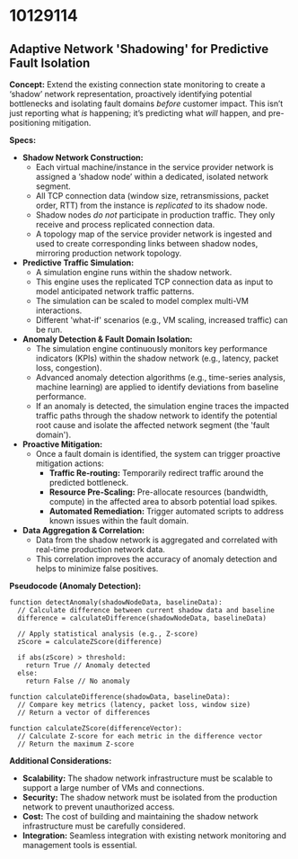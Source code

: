 # 10129114

## Adaptive Network 'Shadowing' for Predictive Fault Isolation

**Concept:** Extend the existing connection state monitoring to create a ‘shadow’ network representation, proactively identifying potential bottlenecks and isolating fault domains *before* customer impact. This isn’t just reporting what *is* happening; it’s predicting what *will* happen, and pre-positioning mitigation.

**Specs:**

*   **Shadow Network Construction:**
    *   Each virtual machine/instance in the service provider network is assigned a ‘shadow node’ within a dedicated, isolated network segment.
    *   All TCP connection data (window size, retransmissions, packet order, RTT) from the instance is *replicated* to its shadow node.
    *   Shadow nodes *do not* participate in production traffic. They only receive and process replicated connection data.
    *   A topology map of the service provider network is ingested and used to create corresponding links between shadow nodes, mirroring production network topology.
*   **Predictive Traffic Simulation:**
    *   A simulation engine runs within the shadow network.
    *   This engine uses the replicated TCP connection data as input to model anticipated network traffic patterns.
    *   The simulation can be scaled to model complex multi-VM interactions.
    *   Different 'what-if' scenarios (e.g., VM scaling, increased traffic) can be run.
*   **Anomaly Detection & Fault Domain Isolation:**
    *   The simulation engine continuously monitors key performance indicators (KPIs) within the shadow network (e.g., latency, packet loss, congestion).
    *   Advanced anomaly detection algorithms (e.g., time-series analysis, machine learning) are applied to identify deviations from baseline performance.
    *   If an anomaly is detected, the simulation engine traces the impacted traffic paths through the shadow network to identify the potential root cause and isolate the affected network segment (the 'fault domain').
*   **Proactive Mitigation:**
    *   Once a fault domain is identified, the system can trigger proactive mitigation actions:
        *   **Traffic Re-routing:**  Temporarily redirect traffic around the predicted bottleneck.
        *   **Resource Pre-Scaling:** Pre-allocate resources (bandwidth, compute) in the affected area to absorb potential load spikes.
        *   **Automated Remediation:** Trigger automated scripts to address known issues within the fault domain.
*   **Data Aggregation & Correlation:**
    *   Data from the shadow network is aggregated and correlated with real-time production network data.
    *   This correlation improves the accuracy of anomaly detection and helps to minimize false positives.

**Pseudocode (Anomaly Detection):**

```
function detectAnomaly(shadowNodeData, baselineData):
  // Calculate difference between current shadow data and baseline
  difference = calculateDifference(shadowNodeData, baselineData)

  // Apply statistical analysis (e.g., Z-score)
  zScore = calculateZScore(difference)

  if abs(zScore) > threshold:
    return True // Anomaly detected
  else:
    return False // No anomaly

function calculateDifference(shadowData, baselineData):
  // Compare key metrics (latency, packet loss, window size)
  // Return a vector of differences

function calculateZScore(differenceVector):
  // Calculate Z-score for each metric in the difference vector
  // Return the maximum Z-score

```

**Additional Considerations:**

*   **Scalability:** The shadow network infrastructure must be scalable to support a large number of VMs and connections.
*   **Security:** The shadow network must be isolated from the production network to prevent unauthorized access.
*   **Cost:** The cost of building and maintaining the shadow network infrastructure must be carefully considered.
*   **Integration:** Seamless integration with existing network monitoring and management tools is essential.